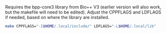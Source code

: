 Requires the bpp-core3 library from Bio++ V3 (earlier version will also work, but the makefile will need to be edited).
Adjust the CPPFLAGS and LDFLAGS if needed, based on where the library are installed.

```bash
make CPPFLAGS="-I$HOME/.local/include/" LDFLAGS="-L$HOME/.local/lib"
```

